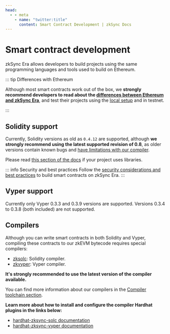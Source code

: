 ```yaml
---
head:
  - - meta
    - name: "twitter:title"
      content: Smart Contract Development | zkSync Docs
---
```


# Smart contract development

zkSync Era allows developers to build projects using the same programming languages and tools used to build on Ethereum.

::: tip Differences with Ethereum

Although most smart contracts work out of the box, we **strongly recommend developers to read about the [differences between Ethereum and zkSync Era](./differences-with-ethereum.md)**, and test their projects using the [local setup](../../tools/testing/README.md) and in testnet.

:::

## Solidity support

Currently, Solidity versions as old as `0.4.12` are supported, although **we strongly recommend using the latest supported revision of 0.8**, as older versions contain known bugs and [have limitations with our compiler](../../tools/compiler-toolchain/solidity.md#limitations).

Please read [this section of the docs](../../tools/compiler-toolchain/solidity.md#using-libraries) if your project uses libraries.

::: info Security and best practices
Follow the [security considerations and best practices](../../dev/building-on-zksync/best-practices.md) to build smart contracts on zkSync Era.
:::

## Vyper support

Currently only Vyper 0.3.3 and 0.3.9 versions are supported. Versions 0.3.4 to 0.3.8 (both included) are not supported.

## Compilers

Although you can write smart contracts in both Solidity and Vyper, compiling these contracts to our zkEVM bytecode requires special compilers:

- [zksolc](https://github.com/matter-labs/zksolc-bin): Solidity compiler.
- [zkvyper](https://github.com/matter-labs/zkvyper-bin): Vyper compiler.

**It's strongly recommended to use the latest version of the compiler available.**

You can find more information about our compilers in the [Compiler toolchain section](../../tools/compiler-toolchain/README.md).

**Learn more about how to install and configure the compiler Hardhat plugins in the links below:**

- [hardhat-zksync-solc documentation](../../tools/hardhat/hardhat-zksync-solc.md)
- [hardhat-zksync-vyper documentation](../../tools/hardhat/hardhat-zksync-vyper.md)
